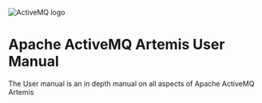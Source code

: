 ![ActiveMQ logo](images/activemq-logo.jpg)

Apache ActiveMQ Artemis User Manual
====================

The User manual is an in depth manual on all aspects of Apache ActiveMQ Artemis

